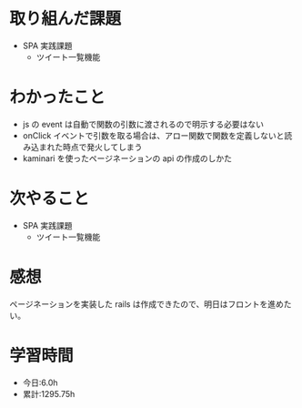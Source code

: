 # 取り組んだ課題

- SPA 実践課題
  - ツイート一覧機能

# わかったこと

- js の event は自動で関数の引数に渡されるので明示する必要はない
- onClick イベントで引数を取る場合は、アロー関数で関数を定義しないと読み込まれた時点で発火してしまう
- kaminari を使ったページネーションの api の作成のしかた

# 次やること

- SPA 実践課題
  - ツイート一覧機能

# 感想

ページネーションを実装した rails は作成できたので、明日はフロントを進めたい。

# 学習時間

- 今日:6.0h
- 累計:1295.75h
